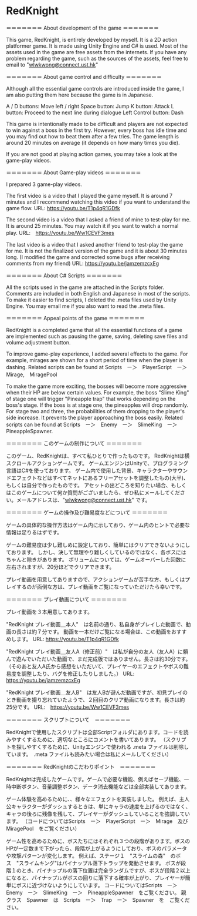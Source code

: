 # RedKnight

＝＝＝＝＝＝＝ About development of the game ＝＝＝＝＝＝＝

This game, RedKnight, is entirely developed by myself.
It is a 2D action platformer game.
It is made using Unity Engine and C# is used.
Most of the assets used in the game are free assets from the internets. 
If you have any problem regarding the game, such as the sources of the assets, feel free to email to "wlwkwong@connect.ust.hk"

＝＝＝＝＝＝＝ About game control and difficulty ＝＝＝＝＝＝＝ 

Although all the essential game controls are introduced inside the game, I am also putting them here because the game is in Japanese.

A / D buttons:	Move left / right
Space button:	Jump
K button: Attack
L button: Proceed to the next line during dialogue
Left Control button: Dash

This game is intentionally made to be difficult and players are not expected to win against a boss in the first try.
However, every boss has idle time and you may find out how to beat them after a few tries.
The game length is around 20 minutes on average (it depends on how many times you die).

If you are not good at playing action games, you may take a look at the game-play videos.

＝＝＝＝＝＝＝ About Game-play videos ＝＝＝＝＝＝＝

I prepared 3 game-play videos.

The first video is a video that I played the game myself. 
It is around 7 minutes and I recommend watching this video if you want to understand the game flow.
URL: https://youtu.be/T1p4qR1GDfk

The second video is a video that I asked a friend of mine to test-play for me.
It is around 25 minutes. You may watch it if you want to watch a normal play.
URL:　https://youtu.be/Ww1CEVF3mes

The last video is a video that I asked another friend to test-play the game for me.
It is not the finalized version of the game and it is about 30 minutes long.
(I modified the game and corrected some bugs after receiving comments from my friend)
URL: https://youtu.be/jamzemzcxEg

＝＝＝＝＝＝＝ About C# Scripts ＝＝＝＝＝＝＝ 

All the scripts used in the game are attached in the Scripts folder. 
Comments are included in both English and Japanese in most of the scripts.
To make it easier to find scripts, I deleted the .meta files used by Unity Engine.
You may email me if you also want to read the .meta files.

＝＝＝＝＝＝＝ Appeal points of the game ＝＝＝＝＝＝＝ 

RedKnight is a completed game that all the essential functions of a game are implemented such as 
pausing the game, saving, deleting save files and volume adjustment button.

To improve game-play experience, I added several effects to the game.
For example, mirages are shown for a short period of time when the player is dashing.
Related scripts can be found at Scripts　ー＞　PlayerScript　ー＞　Mirage,　MiragePool

To make the game more exciting, the bosses will become more aggressive when their HP are below certain values.
For example, the boss "Slime King" of stage one will trigger "Pineapple trap" that works depending on the boss's stage.
If the boss is at stage one, the pineapples will drop randomly. 
For stage two and three, the probabilities of them dropping to the player's side increase. 
It prevents the player approaching the boss easily.
Related scripts can be found at Scripts　ー＞　Enemy　ー＞　SlimeKing　ー＞　PineappleSpawner.

＝＝＝＝＝＝＝ このゲームの制作について ＝＝＝＝＝＝＝

このゲーム、RedKnightは、すべて私ひとりで作ったものです。
RedKnightは横スクロールアクションゲームです。
ゲームエンジンはUnityで、プログラミング言語はC#を使っております。
ゲーム内で使用した背景、キャラクターやサウンドエフェクトなどはすべてネットにあるフリーアセットを調整したもの(大半)、もしくは自分で作ったものです。
アセットの出どころを知りたい場合、もしくはこのゲームについて何か質問がございましたら、ぜひ私にメールしてください。メールアドレスは、"wlwkwong@connect.ust.hk" です。

＝＝＝＝＝＝＝ ゲームの操作及び難易度などについて ＝＝＝＝＝＝＝

ゲームの具体的な操作方法はゲーム内に示しており、ゲーム内のヒントで必要な情報は足りるはずです。

ゲームの難易度は少し難しめに設定しており、簡単にはクリアできないようにしております。
しかし、決して無理やり難しくしているのではなく、各ボスにはちゃんと隙きがあります。
ボリュームについては、ゲームオーバーした回数に左右されますが、20分ほどでクリアできます。

プレイ動画を用意してありますので、アクションゲームが苦手な方、もしくはプレイするのが面倒な方は、プレイ動画をご覧になっていただけたら幸いです。

＝＝＝＝＝＝＝ プレイ動画について ＝＝＝＝＝＝＝

プレイ動画を３本用意してあります。　

"RedKnight プレイ動画＿本人"　は名前の通り、私自身がプレイした動画で、動画の長さは約７分です。
動画を一本だけご覧になる場合は、この動画をおすすめします。 
URL: https://youtu.be/T1p4qR1GDfk

"RedKnight プレイ動画＿友人A（修正前）"　は私が自分の友人（友人A）に頼んで遊んでいただいた動画で、まだ完成版ではありません。長さは約30分です。
（そのあと友人A氏から感想をいただいて、プレイヤーのエフェクトやボスの難易度を調整したり、バグを修正したりしました。）
URL: https://youtu.be/jamzemzcxEg

"RedKnight プレイ動画＿友人B"　は友人Bが遊んだ動画ですが、初見プレイのとき動画を撮り忘れていたようで、２回目のクリア動画になります。長さは約25分です。
URL:　https://youtu.be/Ww1CEVF3mes

＝＝＝＝＝＝＝ スクリプトについて　＝＝＝＝＝＝＝ 

RedKnightで使用したスクリプトは全部Scriptフォルダにあります。コードを読みやすくするために、適切なところにコメントを書いてあります。
（スクリプトを探しやすくするために、Unityエンジンで使われる .meta ファイルは削除しています。　.meta ファイルも読みたい場合は私にメールしてください）

＝＝＝＝＝＝＝ RedKnightのこだわりポイント　＝＝＝＝＝＝＝ 

RedKnightは完成したゲームです。ゲームで必要な機能、例えばセーブ機能、一時中断ボタン、音量調整ボタン、データ消去機能などは全部実装してあります。

ゲーム体験を高めるために、、様々なエフェクトを実装しました。
例えば、主人公キャラクターがダッシュするときは、単にキャラの速度を上げるのではなく、キャラの後ろに残像を残して、プレイヤーがダッシュしていることを強調しています。
（コードについてはScripts　ー＞　PlayerScript　ー＞　Mirage　及び　MiragePool　をご覧ください）

ゲーム性を高めるために、ボスたちにはそれぞれ３つの段階があります。ボスのHPが一定数まで下がったら、段階が上がるようにしており、ボスのパラメータや攻撃パターンが変化します。
例えば、ステージ１　"スライムの森"　のボス　"スライムキング"はパイナップル落下トラップを発動させます。
ボスが段階１のとき、パイナップルの落下位置は完全ランダムですが、ボスが段階２以上になると、パイナップルがボスの回りに落下する確率が上がり、プレイヤーが簡単にボスに近づけないようにしています。
コードについてはScripts　ー＞　Enemy　ー＞　SlimeKing　ー＞　PineappleSpawner　をご覧ください。
親クラス　Spawner　は　Scripts　ー＞　Trap　ー＞　Spawner　を　ご覧ください。